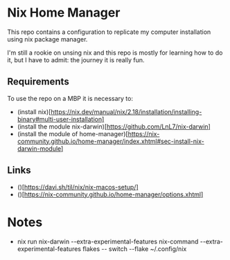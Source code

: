 # Nix Home Manager

This repo contains a configuration to replicate my computer installation using nix package manager. 

I'm still a rookie on unsing nix and this repo is mostly for learning how to do it, but I have to admit: the journey it is really fun. 

## Requirements
To use the repo on a MBP it is necessary to:
- (install nix)[https://nix.dev/manual/nix/2.18/installation/installing-binary#multi-user-installation]
- (install the module nix-darwin)[https://github.com/LnL7/nix-darwin]
- (install the module of home-manager)[https://nix-community.github.io/home-manager/index.xhtml#sec-install-nix-darwin-module]

## Links
- ()[https://davi.sh/til/nix/nix-macos-setup/]
- ()[https://nix-community.github.io/home-manager/options.xhtml]

# Notes
- nix run nix-darwin --extra-experimental-features nix-command --extra-experimental-features flakes -- switch --flake ~/.config/nix
